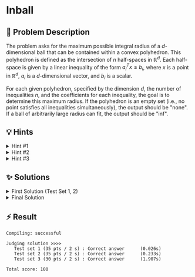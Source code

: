 # Inball

## 📝 Problem Description

The problem asks for the maximum possible integral radius of a $d$-dimensional ball that can be contained within a convex polyhedron. This polyhedron is defined as the intersection of $n$ half-spaces in $\mathbb{R}^d$. Each half-space is given by a linear inequality of the form $a_i^T x \leq b_i$, where $x$ is a point in $\mathbb{R}^d$, $a_i$ is a $d$-dimensional vector, and $b_i$ is a scalar.

For each given polyhedron, specified by the dimension $d$, the number of inequalities $n$, and the coefficients for each inequality, the goal is to determine this maximum radius. If the polyhedron is an empty set (i.e., no point satisfies all inequalities simultaneously), the output should be "none". If a ball of arbitrarily large radius can fit, the output should be "inf".

## 💡 Hints

<details>
<summary>Hint #1</summary>
The problem requires you to maximize a certain value—the radius—while satisfying a given set of linear inequalities. This structure is characteristic of a specific class of optimization problems. Which mathematical framework is designed to solve such problems?
</details>
<details>
<summary>Hint #2</summary>
Let's model the problem more formally. The center of the ball can be represented by a vector of variables $x = (x_1, \dots, x_d)$, and its radius by another variable $r$. For the ball to be contained within the region defined by an inequality $a_i^T x \le b_i$, its center $x$ must be at a sufficient distance from the boundary hyperplane $a_i^T y = b_i$. How can you express the geometric condition "the distance from point $x$ to the hyperplane $a_i^T y = b_i$ is at least $r$" as a mathematical inequality?
</details>
<details>
<summary>Hint #3</summary>
The perpendicular distance from a point $x_0$ to a hyperplane defined by $a^T x = b$ is given by the formula $\frac{|a^T x_0 - b|}{\|a\|_2}$. For our ball to be inside the polyhedron, its center $x$ must satisfy $a_i^T x \le b_i$ for all $i$. The condition that the ball does not cross the hyperplane boundary translates to requiring the distance from its center $x$ to each hyperplane $a_i^T y = b_i$ to be at least $r$.

This gives us the set of constraints:
$$ \frac{b_i - a_i^T x}{\|a_i\|_2} \ge r \quad \text{for all } i = 1, \dots, n $$
This can be rearranged into a linear inequality:
$$ a_i^T x + r \cdot \|a_i\|_2 \le b_i $$
With the objective to maximize $r$, this forms a complete **Linear Program (LP)**.
</details>

## ✨ Solutions

<details>
<summary>First Solution (Test Set 1, 2)</summary>

### Approach: Linear Programming with Normalization

This problem can be elegantly modeled as a **Linear Program (LP)**. We are trying to maximize a value, the radius $r$, subject to a set of linear constraints that define the "cave".

Let the center of the $d$-dimensional ball be the vector $x = (x_1, \dots, x_d)$ and its radius be $r$. The cave is defined by $n$ inequalities $a_i^T x \le b_i$.

#### Geometric Intuition
The expression $a_i^T x$ is the scalar projection of vector $x$ onto vector $a_i$, scaled by the length of $a_i$. If we normalize $a_i$ to have a unit norm (i.e., $\|a_i\|_2 = 1$), then $a_i^T x$ gives the signed distance of the point $x$ from a hyperplane passing through the origin with normal vector $a_i$. The term $b_i$ effectively shifts this hyperplane. The distance from a point $x$ to the hyperplane $a_i^T y = b_i$ is $\frac{b_i - a_i^T x}{\|a_i\|_2}$.

For a ball of radius $r$ centered at $x$ to be fully contained within the cave, it must not cross any of the boundary hyperplanes. This means the distance from its center $x$ to every hyperplane must be at least $r$. This gives us the following condition for each constraint $i$:
$$ \frac{b_i - a_i^T x}{\|a_i\|_2} \geq r $$
Rearranging this, we get:
$$ a_i^T x + r \cdot \|a_i\|_2 \le b_i $$

#### LP Formulation
A straightforward way to implement this is to first normalize each constraint. Let $a'_i = \frac{a_i}{\|a_i\|_2}$ and $b'_i = \frac{b_i}{\|a_i\|_2}$. The constraint then simplifies to:
$$ (a'_i)^T x + r \le b'_i $$
This is a linear inequality in terms of the variables $x_1, \dots, x_d$ and $r$.

Our complete LP is:
- **Variables:** $x_1, \dots, x_d, r$
- **Objective:** Maximize $r$
- **Constraints:**
    1. $(a'_i)^T x + r \le b'_i$ for all $i = 1, \dots, n$
    2. $r \ge 0$ (a radius cannot be negative)

#### Implementation
We use the CGAL library to solve this LP. The process is as follows:
1. Read the input values $n$, $d$, and the coefficients for each inequality.
2. For each inequality $i$, calculate the norm $\|a_i\|_2$. The problem statement guarantees this norm is an integer, which simplifies computation and avoids floating-point precision issues.
3. **Normalize** each constraint by dividing all its coefficients, including $b_i$, by its norm $\|a_i\|_2$.
4. Construct the LP using CGAL. We have $d+1$ variables (for $x_1, \dots, x_d$ and $r$). The variable with index $d$ will represent $r$.
5. For each normalized constraint $i$, set the coefficients for the variables $x_1, \dots, x_d$ and set the coefficient for $r$ to 1.
6. Set a lower bound of 0 for $r$.
7. Set the objective function to maximize $r$. Since CGAL's solver minimizes by default, we achieve this by setting the objective to minimize $-r$.
8. Solve the LP and interpret the results. An infeasible solution means the cave is empty ("none"), an unbounded solution means an infinitely large ball fits ("inf"), and an optimal solution gives the maximum radius.

This approach is correct but involves many divisions on `CGAL::Gmpq` rational numbers during the normalization step, which can be computationally expensive and leads to a "Time Limit Exceeded" verdict on larger test sets.

```cpp
#include <iostream>
#include <vector>
#include <cmath>

#include <CGAL/QP_models.h>
#include <CGAL/QP_functions.h>
#include <CGAL/Gmpq.h>

// We use Gmpq for exact rational arithmetic
typedef CGAL::Gmpq IT;
typedef CGAL::Gmpq ET;

typedef CGAL::Quadratic_program<IT> Program;
typedef CGAL::Quadratic_program_solution<ET> Solution;

int main() {
  std::ios_base::sync_with_stdio(false);
  
  while(true) {
    int n;
    std::cin >> n;
    if (n == 0) break;
    int d;
    std::cin >> d;
    
    std::vector<std::vector<IT>> A(n, std::vector<IT>(d));
    std::vector<IT> norms(n);
    std::vector<IT> b(n);
    for (int i = 0; i < n; ++i) {
      double norm_sq = 0;
      for (int j = 0; j < d; ++j) {
        long val;
        std::cin >> val;
        A[i][j] = val;
        norm_sq += val * val;
      }
      
      // The problem guarantees the norm is an integer, so sqrt is safe.
      norms[i] = std::sqrt(norm_sq);
      
      long b_val;
      std::cin >> b_val;
      b[i] = b_val;
    }
    
    // Explicitly normalize all constraints
    for (int i = 0; i < n; ++i) {
      for (int j = 0; j < d; ++j) {
        A[i][j] /= norms[i];
      }
      b[i] /= norms[i];
    }
    
    // Construct the Linear Program
    const int r_idx = d; // Use variable 'd' to represent the radius r
    
    Program lp(CGAL::SMALLER, false, 0, false, 0);
    
    // Set up constraints: a'_i^T * x + r <= b'_i
    for (int i = 0; i < n; ++i) {
      for (int j = 0; j < d; ++j) {
        lp.set_a(j, i, A[i][j]);
      }
      lp.set_a(r_idx, i, 1);
      lp.set_b(i, b[i]);
    }
    
    // Constraint: r >= 0
    lp.set_l(r_idx, true, 0);
    
    // Objective: maximize r (which is equivalent to minimizing -r)
    lp.set_c(r_idx, -1);
    
    Solution s = CGAL::solve_linear_program(lp, ET());
    
    if (s.is_infeasible()) {
      std::cout << "none" << std::endl;
    } else if (s.is_unbounded()) {
      std::cout << "inf" << std::endl;
    } else {
      // We minimized -r, so the optimal radius is -s.objective_value()
      std::cout << (long) floor(CGAL::to_double(-s.objective_value())) << std::endl;
    }
  }
}
```
</details>

<details>
<summary>Final Solution</summary>

### Approach: Optimized Linear Programming without Explicit Normalization

The previous solution is functionally correct but suffers from performance issues due to the explicit normalization step, which involves a large number of divisions with exact rational numbers. We can significantly optimize the process by reformulating the constraints to avoid these divisions.

#### Algebraic Optimization
Recall the fundamental constraint derived from the distance formula for each hyperplane $i$:
$$ \frac{b_i - a_i^T x}{\|a_i\|_2} \ge r $$
Instead of dividing the left side by the norm $\|a_i\|_2$, we can multiply both sides by it. Since the norm is always non-negative, this does not change the direction of the inequality:
$$ b_i - a_i^T x \ge r \cdot \|a_i\|_2 $$
Rearranging this gives us a new, equivalent linear constraint:
$$ a_i^T x + \|a_i\|_2 \cdot r \le b_i $$

This formulation is algebraically equivalent to the normalized version but computationally superior. It avoids the loop of $n \times d$ divisions, replacing them with a single multiplication by the norm in each constraint setup. Since the norms $\|a_i\|_2$ are integers (as per the problem statement), all coefficients in the LP will be integers, which is much more efficient for the solver.

#### Optimized LP Formulation
- **Variables:** $x_1, \dots, x_d, r$
- **Objective:** Maximize $r$
- **Constraints:**
    1. $a_i^T x + \|a_i\|_2 \cdot r \le b_i$ for all $i = 1, \dots, n$
    2. $r \ge 0$

#### Implementation
The implementation is almost identical to the first solution, with one key change.
1. Read the input and calculate the integer norms $\|a_i\|_2$ as before.
2. **Do not** perform the explicit normalization loop. Use the input coefficients $a_{ij}$ and $b_i$ directly.
3. When setting up the LP constraints in CGAL, for each inequality $i$, set the coefficient of the radius variable $r$ to be $\|a_i\|_2$ instead of 1.
    - `lp.set_a(r_idx, i, norms[i]);`
This single change implements the optimized constraint and leads to a much faster solution that passes all test sets.

```cpp
#include <iostream>
#include <vector>
#include <cmath>

#include <CGAL/QP_models.h>
#include <CGAL/QP_functions.h>
#include <CGAL/Gmpq.h>

// We use Gmpq for exact rational arithmetic
typedef CGAL::Gmpq IT;
typedef CGAL::Gmpq ET;

typedef CGAL::Quadratic_program<IT> Program;
typedef CGAL::Quadratic_program_solution<ET> Solution;

int main() {
  std::ios_base::sync_with_stdio(false);
  
  while(true) {
    int n;
    std::cin >> n;
    if (n == 0) break;
    int d;
    std::cin >> d;
    
    // We use long to read input to avoid overflow before converting to IT
    std::vector<std::vector<long>> A_long(n, std::vector<long>(d));
    std::vector<IT> norms(n);
    std::vector<long> b_long(n);
    
    for (int i = 0; i < n; ++i) {
      double norm_sq = 0;
      for (int j = 0; j < d; ++j) {
        std::cin >> A_long[i][j];
        norm_sq += A_long[i][j] * A_long[i][j];
      }
      std::cin >> b_long[i];
    
      // The problem guarantees the norm is an integer, so sqrt is safe.
      norms[i] = std::sqrt(norm_sq);
    }
    
    // Construct the Linear Program
    const int r_idx = d; // Use variable 'd' to represent the radius r
    
    Program lp(CGAL::SMALLER, false, 0, false, 0);
    
    // Set up constraints: a_i^T * x + ||a_i|| * r <= b_i
    for (int i = 0; i < n; ++i) {
      for (int j = 0; j < d; ++j) {
        lp.set_a(j, i, A_long[i][j]);
      }
      // This is the key optimization: use the norm as the coefficient for r
      lp.set_a(r_idx, i, norms[i]); 
      lp.set_b(i, b_long[i]);
    }
    
    // Constraint: r >= 0
    lp.set_l(r_idx, true, 0);
    
    // Objective: maximize r (which is equivalent to minimizing -r)
    lp.set_c(r_idx, -1);
    
    Solution s = CGAL::solve_linear_program(lp, ET());
    
    if (s.is_infeasible()) {
      std::cout << "none" << std::endl;
    } else if (s.is_unbounded()) {
      std::cout << "inf" << std::endl;
    } else {
      // We minimized -r, so the optimal radius is -s.objective_value()
      std::cout << (long) floor(CGAL::to_double(-s.objective_value())) << std::endl;
    }
  }
}
```
</details>

## ⚡ Result

```plaintext
Compiling: successful

Judging solution >>>>
   Test set 1 (35 pts / 2 s) : Correct answer      (0.026s)
   Test set 2 (35 pts / 2 s) : Correct answer      (0.233s)
   Test set 3 (30 pts / 2 s) : Correct answer      (1.907s)

Total score: 100
```